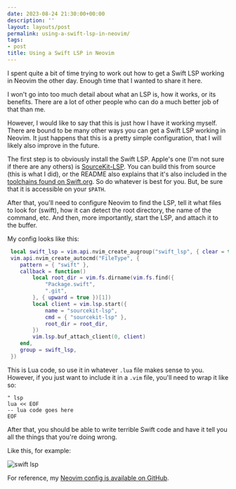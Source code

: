 ```yaml
---
date: 2023-08-24 21:30:00+00:00
description: ''
layout: layouts/post
permalink: using-a-swift-lsp-in-neovim/
tags:
- post
title: Using a Swift LSP in Neovim
---
```


I spent quite a bit of time trying to work out how to get a Swift LSP working in Neovim the other day. Enough time that I wanted to share it here.

I won't go into too much detail about what an LSP is, how it works, or its benefits. There are a lot of other people who can do a much better job of that than me.

However, I would like to say that this is just how I have it working myself. There are bound to be many other ways you can get a Swift LSP working in Neovim. It just happens that this is a pretty simple configuration, that I will likely also improve in the future.

The first step is to obviously install the Swift LSP. Apple's one (I'm not sure if there are any others) is [SourceKit-LSP](https://github.com/apple/sourcekit-lsp). You can build this from source (this is what I did), or the README also explains that it's also included in the [toolchains found on Swift.org](https://www.swift.org/download/). So do whatever is best for you. But, be sure that it is accessible on your `$PATH`.

After that, you'll need to configure Neovim to find the LSP, tell it what files to look for (swift), how it can detect the root directory, the name of the command, etc. And then, more importantly, start the LSP, and attach it to the buffer.

My config looks like this:

```lua
 local swift_lsp = vim.api.nvim_create_augroup("swift_lsp", { clear = true })
 vim.api.nvim_create_autocmd("FileType", {
 	pattern = { "swift" },
 	callback = function()
 		local root_dir = vim.fs.dirname(vim.fs.find({
 			"Package.swift",
 			".git",
 		}, { upward = true })[1])
 		local client = vim.lsp.start({
 			name = "sourcekit-lsp",
 			cmd = { "sourcekit-lsp" },
 			root_dir = root_dir,
 		})
 		vim.lsp.buf_attach_client(0, client)
 	end,
 	group = swift_lsp,
 })
 ```

This is Lua code, so use it in whatever `.lua` file makes sense to you. However, if you just want to include it in a `.vim` file, you'll need to wrap it like so:

 ```vim
 " lsp
 lua << EOF
 -- lua code goes here
 EOF
 ```

After that, you should be able to write terrible Swift code and have it tell you all the things that you're doing wrong.

Like this, for example:

![swift lsp](/images/2023/08/swift-lsp.png)

For reference, my [Neovim config is available on GitHub](https://github.com/chrishannah/nvim-config).